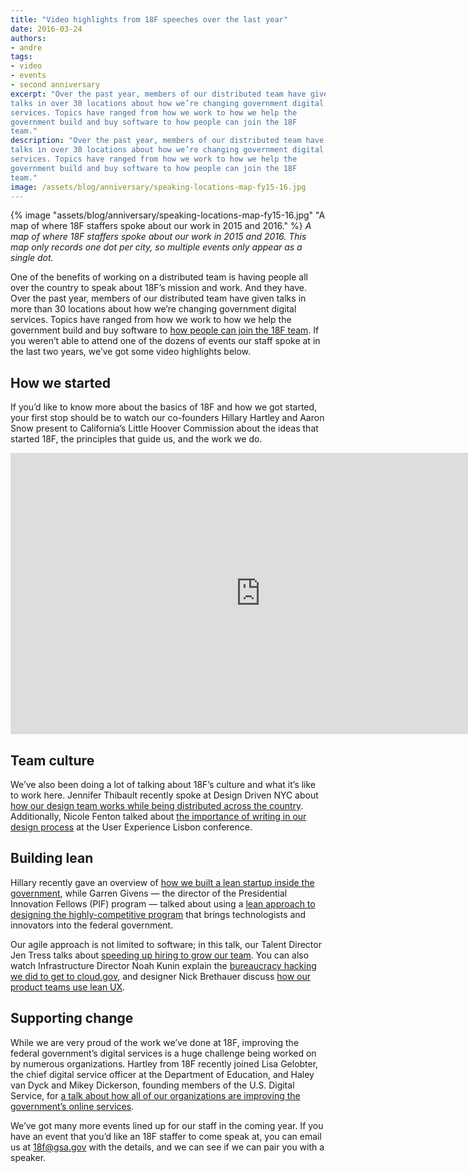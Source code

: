 ```yaml
---
title: "Video highlights from 18F speeches over the last year"
date: 2016-03-24
authors:
- andre
tags:
- video
- events
- second anniversary
excerpt: "Over the past year, members of our distributed team have given
talks in over 30 locations about how we’re changing government digital
services. Topics have ranged from how we work to how we help the
government build and buy software to how people can join the 18F
team."
description: "Over the past year, members of our distributed team have given
talks in over 30 locations about how we’re changing government digital
services. Topics have ranged from how we work to how we help the
government build and buy software to how people can join the 18F
team."
image: /assets/blog/anniversary/speaking-locations-map-fy15-16.jpg
---
```


{% image "assets/blog/anniversary/speaking-locations-map-fy15-16.jpg" "A map of where 18F staffers spoke about our work in 2015 and 2016." %}
*A map of where 18F staffers spoke about our work in 2015 and 2016. This
map only records one dot per city, so multiple events only appear as a
single dot.*

One of the benefits of working on a distributed team is having people
all over the country to speak about 18F’s mission and work. And they
have. Over the past year, members of our distributed team have given
talks in more than 30 locations about how we’re changing government digital
services. Topics have ranged from how we work to how we help the
government build and buy software to [how people can join the 18F
team](https://pages.18f.gov/joining-18f/). If you weren’t able to
attend one of the dozens of events our staff spoke at in the last two
years, we’ve got some video highlights below.

How we started
--------------

If you’d like to know more about the basics of 18F and how we got
started, your first stop should be to watch our co-founders Hillary
Hartley and Aaron Snow present to California’s Little Hoover Commission
about the ideas that started 18F, the principles that guide us, and the
work we do.

<iframe width="800" height="450"
src="https://www.youtube-nocookie.com/embed/c1MCyS-O_3Y"
frameborder="0" allowfullscreen title="Hillary Hartley & Aaron Snow – Improving Federal Government Digital Services – UX Showcase (2016)"></iframe>

Team culture
------------

We’ve also been doing a lot of talking about 18F’s culture and what it’s
like to work here. Jennifer Thibault recently spoke at Design Driven NYC
about [how our design team works while being distributed across the
country](https://youtu.be/IF3UNx8tvss?t=6s). Additionally,
Nicole Fenton talked about [the importance of writing in our design
process](https://uxlx.23video.com/video/12821711/words-as-material) at
the User Experience Lisbon conference.

Building lean
-------------

Hillary recently gave an overview of [how we built a lean startup
inside the government](https://youtu.be/10u-mqd3V9A?t=59s), while
Garren Givens — the director of the Presidential Innovation Fellows
(PIF) program — talked about using a [lean approach to designing the
highly-competitive program](https://youtu.be/10u-mqd3V9A?t=7m36s) that
brings technologists and innovators into the federal
government.

Our agile approach is not limited to software; in this talk,
our Talent Director Jen Tress
talks about [speeding up hiring to grow our
team](https://youtu.be/10u-mqd3V9A?t=16m24s). You can also watch
Infrastructure Director Noah
Kunin explain the [bureaucracy hacking we did to get to
cloud.gov](https://youtu.be/10u-mqd3V9A?t=31m50s), and designer Nick
Brethauer discuss [how our product teams use lean
UX](https://youtu.be/10u-mqd3V9A?t=40m5s).

Supporting change
-----------------

While we are very proud of the work we’ve done at 18F, improving the
federal government’s digital services is a huge challenge being worked
on by numerous organizations. Hartley from 18F recently joined Lisa
Gelobter, the chief digital service officer at the Department of
Education, and Haley van Dyck and Mikey Dickerson, founding members of
the U.S. Digital Service, for [a talk about how all of our
organizations are improving the government’s online
services](http://www.c-span.org/video/?402281-1/improving-government-online-services).

We’ve got many more events lined up for our staff in the coming year. If
you have an event that you’d like an 18F staffer to come speak at, you
can email us at [18f@gsa.gov](mailto:18f@gsa.gov) with the details,
and we can see if we can pair you with a speaker.

